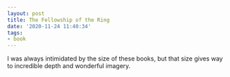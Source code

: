 ```yaml
---
layout: post
title: The Fellowship of the Ring
date: '2020-11-24 11:40:34'
tags:
- book
---
```


I was always intimidated by the size of these books, but that size gives way to incredible depth and wonderful imagery.

